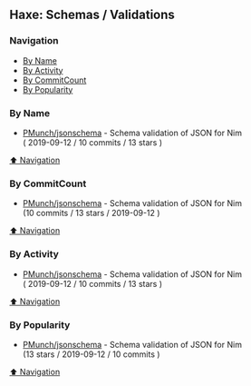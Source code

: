 ## Haxe: Schemas / Validations


### Navigation

- [By Name](#by-name)
- [By Activity](#by-activity)
- [By CommitCount](#by-commitcount)
- [By Popularity](#by-popularity)

### By Name
<!-- PROJECTS_LIST -->
- [PMunch/jsonschema](https://github.com/PMunch/jsonschema) - Schema validation of JSON for Nim <br/> ( 2019-09-12 / 10 commits / 13 stars )
<!-- /PROJECTS_LIST -->

[⬆ Navigation](#navigation)

### By CommitCount
<!-- COMMITCOUNT_LIST -->
- [PMunch/jsonschema](https://github.com/PMunch/jsonschema) - Schema validation of JSON for Nim <br/> (10 commits / 13 stars / 2019-09-12 )
<!-- /COMMITCOUNT_LIST -->
[⬆ Navigation](#navigation)

### By Activity
<!-- ACTIVITY_LIST -->
- [PMunch/jsonschema](https://github.com/PMunch/jsonschema) - Schema validation of JSON for Nim <br/> ( 2019-09-12 / 10 commits / 13 stars )
<!-- /ACTIVITY_LIST -->

[⬆ Navigation](#navigation)

### By Popularity
<!-- POPULARITY_LIST -->
- [PMunch/jsonschema](https://github.com/PMunch/jsonschema) - Schema validation of JSON for Nim <br/> (13 stars / 2019-09-12 / 10 commits )
<!-- /POPULARITY_LIST -->

[⬆ Navigation](#navigation)
